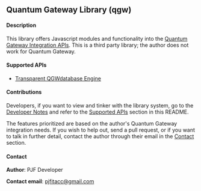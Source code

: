 ## Quantum Gateway Library (qgw)

#### Description

This library offers Javascript modules and functionality into the [Quantum Gateway Integration APIs](https://www.quantumgateway.com/developer.php). This is a third party library; the author does not work for Quantum Gateway.

#### Supported APIs

- [Transparent QGWdatabase Engine](./public/api/library/transparent-db-api.md)

#### Contributions

Developers, if you want to view and tinker with the library system, go to the [Developer Notes](notes/README.dev.md) and refer to the [Supported APIs](#supported-apis) section in this README.

The features prioritized are based on the author's Quantum Gateway integration needs. If you wish to help out, send a pull request, or if you want to talk in further detail, contact the author through their email in the [Contact](#contact) section.

#### Contact

**Author**: PJF Developer

**Contact email**: pjfitacc@gmail.com
